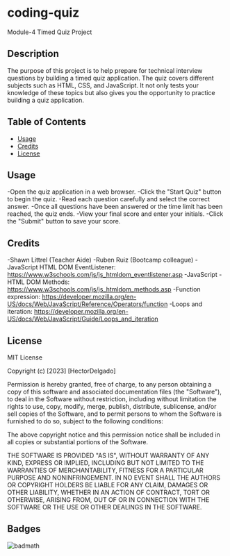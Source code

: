 # coding-quiz
Module-4 Timed Quiz Project
## Description

The purpose of this project is to help prepare for technical interview questions by building a timed quiz application. The quiz covers different subjects such as HTML, CSS, and JavaScript. It not only tests your knowledge of these topics but also gives you the opportunity to practice building a quiz application.

## Table of Contents 

- [Usage](#usage)
- [Credits](#credits)
- [License](#license)


## Usage

-Open the quiz application in a web browser.
-Click the "Start Quiz" button to begin the quiz.
-Read each question carefully and select the correct answer.
-Once all questions have been answered or the time limit has been reached, the quiz ends.
-View your final score and enter your initials.
-Click the "Submit" button to save your score.

## Credits

-Shawn Littrel (Teacher Aide)
-Ruben Ruiz (Bootcamp colleague)
-JavaScript HTML DOM EventListener: https://www.w3schools.com/js/js_htmldom_eventlistener.asp
-JavaScript - HTML DOM Methods: https://www.w3schools.com/js/js_htmldom_methods.asp
-Function expression: https://developer.mozilla.org/en-US/docs/Web/JavaScript/Reference/Operators/function
-Loops and iteration: https://developer.mozilla.org/en-US/docs/Web/JavaScript/Guide/Loops_and_iteration

## License

MIT License

Copyright (c) [2023] [HectorDelgado]

Permission is hereby granted, free of charge, to any person obtaining a copy of this software and associated documentation files (the "Software"), to deal in the Software without restriction, including without limitation the rights to use, copy, modify, merge, publish, distribute, sublicense, and/or sell copies of the Software, and to permit persons to whom the Software is furnished to do so, subject to the following conditions:

The above copyright notice and this permission notice shall be included in all copies or substantial portions of the Software.

THE SOFTWARE IS PROVIDED "AS IS", WITHOUT WARRANTY OF ANY KIND, EXPRESS OR IMPLIED, INCLUDING BUT NOT LIMITED TO THE WARRANTIES OF MERCHANTABILITY, FITNESS FOR A PARTICULAR PURPOSE AND NONINFRINGEMENT. IN NO EVENT SHALL THE AUTHORS OR COPYRIGHT HOLDERS BE LIABLE FOR ANY CLAIM, DAMAGES OR OTHER LIABILITY, WHETHER IN AN ACTION OF CONTRACT, TORT OR OTHERWISE, ARISING FROM, OUT OF OR IN CONNECTION WITH THE SOFTWARE OR THE USE OR OTHER DEALINGS IN THE SOFTWARE.

## Badges

![badmath](https://img.shields.io/badge/module--4-timed%20quiz%20app-blue)


